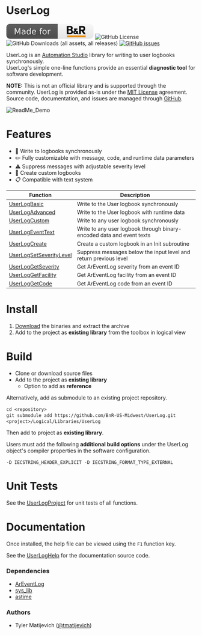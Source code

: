 # UserLog

[![Made for B&R](https://raw.githubusercontent.com/hilch/BandR-badges/dfd5e264d7d2dd369fd37449605673f779db437d/Made-For-BrAutomation.svg)](https://www.br-automation.com)
![GitHub License](https://img.shields.io/github/license/BnR-US-Midwest/UserLog)
![GitHub Downloads (all assets, all releases)](https://img.shields.io/github/downloads/BnR-US-Midwest/UserLog/total)
[![GitHub issues](https://img.shields.io/github/issues-raw/BnR-US-Midwest/UserLog)](https://github.com/BnR-US-Midwest/UserLog/issues)

UserLog is an [Automation Studio](https://www.br-automation.com/en-us/products/software/automation-software/automation-studio/) library for writing to user logbooks synchronously.  
UserLog's simple one-line functions provide an essential **diagnostic tool** for software development.

**NOTE:** This is not an official library and is supported through the community.  UserLog is provided as-is under the [MIT License](https://mit-license.org/) agreement.  Source code, documentation, and issues are managed through [GitHub](https://github.com/BnR-US-Midwest/UserLog).

![ReadMe_Demo](https://github.com/user-attachments/assets/2ae18243-0165-4785-b0b5-646b0785e664)

# Features

- :repeat: Write to logbooks synchronously
- :pencil2: Fully customizable with message, code, and runtime data parameters
- :warning: Suppress messages with adjustable severity level
- :orange_book: Create custom logbooks
- :clipboard: Compatible with text system

Function | Description
---|---
[UserLogBasic](https://github.com/BnR-US-Midwest/UserLog/blob/main/UserLog.fun?ts=4#L2) | Write to the User logbook synchronously
[UserLogAdvanced](https://github.com/BnR-US-Midwest/UserLog/blob/main/UserLog.fun?ts=4#L10) | Write to the User logbook with runtime data
[UserLogCustom](https://github.com/BnR-US-Midwest/UserLog/blob/main/UserLog.fun?ts=4#L19) | Write to any user logbook synchronously
[UserLogEventText](https://github.com/BnR-US-Midwest/UserLog/blob/main/UserLog.fun?ts=4#L32) | Write to any user logbook through binary-encoded data and event texts
[UserLogCreate](https://github.com/BnR-US-Midwest/UserLog/blob/main/UserLog.fun?ts=4#L43) | Create a custom logbook in an Init subroutine
[UserLogSetSeverityLevel](https://github.com/BnR-US-Midwest/UserLog/blob/main/UserLog.fun?ts=4#L50) | Suppress messages below the input level and return previous level
[UserLogGetSeverity](https://github.com/BnR-US-Midwest/UserLog/blob/main/UserLog.fun?ts=4#L56) | Get ArEventLog severity from an event ID
[UserLogGetFacility](https://github.com/BnR-US-Midwest/UserLog/blob/main/UserLog.fun?ts=4#L62) | Get ArEventLog facility from an event ID
[UserLogGetCode](https://github.com/BnR-US-Midwest/UserLog/blob/main/UserLog.fun?ts=4#L68) | Get ArEventLog code from an event ID

# Install

1. [Download](https://github.com/BnR-US-Midwest/UserLog/releases/latest/download/UserLog.zip) the binaries and extract the archive
2. Add to the project as **existing library** from the toolbox in logical view

# Build

- Clone or download source files
- Add to the project as **existing library**
    - Option to add as **reference**

Alternatively, add as submodule to an existing project repository.

```
cd <repository>
git submodule add https://github.com/BnR-US-Midwest/UserLog.git <project>/Logical/Libraries/UserLog
```

Then add to project as **existing library**.

Users must add the following **additional build options** under the UserLog object's compiler properties in the software configuration.

```
-D IECSTRING_HEADER_EXPLICIT -D IECSTRING_FORMAT_TYPE_EXTERNAL
```

# Unit Tests

See the [UserLogProject](https://github.com/BnR-US-Midwest/UserLogProject) for unit tests of all functions.

# Documentation

Once installed, the help file can be viewed using the `F1` function key.

See the [UserLogHelp](https://github.com/BnR-US-Midwest/UserLogHelp) for the documentation source code.

### Dependencies

- [ArEventLog](https://help.br-automation.com/#/en/4/libraries%2Fareventlog%2Fareventlog.html)
- [sys_lib](https://help.br-automation.com/#/en/4/libraries%2Fsys_lib%2Fsys_lib.html)
- [astime](https://help.br-automation.com/#/en/4/libraries%2Fastime%2Fastime.html)

### Authors

- Tyler Matijevich ([@tmatijevich](https://github.com/tmatijevich))
